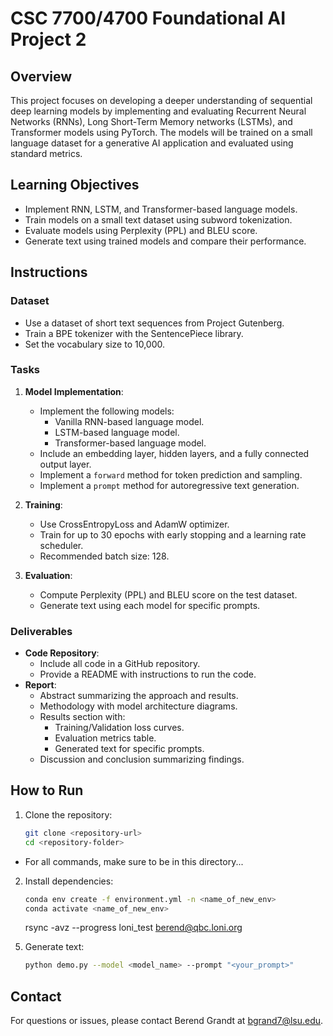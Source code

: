 # CSC 7700/4700 Foundational AI Project 2

## Overview

This project focuses on developing a deeper understanding of sequential deep learning models by implementing and evaluating Recurrent Neural Networks (RNNs), Long Short-Term Memory networks (LSTMs), and Transformer models using PyTorch. The models will be trained on a small language dataset for a generative AI application and evaluated using standard metrics.

## Learning Objectives

- Implement RNN, LSTM, and Transformer-based language models.
- Train models on a small text dataset using subword tokenization.
- Evaluate models using Perplexity (PPL) and BLEU score.
- Generate text using trained models and compare their performance.

## Instructions

### Dataset

- Use a dataset of short text sequences from Project Gutenberg.
- Train a BPE tokenizer with the SentencePiece library.
- Set the vocabulary size to 10,000.

### Tasks

1. **Model Implementation**:

   - Implement the following models:
     - Vanilla RNN-based language model.
     - LSTM-based language model.
     - Transformer-based language model.
   - Include an embedding layer, hidden layers, and a fully connected output layer.
   - Implement a `forward` method for token prediction and sampling.
   - Implement a `prompt` method for autoregressive text generation.

2. **Training**:

   - Use CrossEntropyLoss and AdamW optimizer.
   - Train for up to 30 epochs with early stopping and a learning rate scheduler.
   - Recommended batch size: 128.

3. **Evaluation**:
   - Compute Perplexity (PPL) and BLEU score on the test dataset.
   - Generate text using each model for specific prompts.

### Deliverables

- **Code Repository**:
  - Include all code in a GitHub repository.
  - Provide a README with instructions to run the code.
- **Report**:
  - Abstract summarizing the approach and results.
  - Methodology with model architecture diagrams.
  - Results section with:
    - Training/Validation loss curves.
    - Evaluation metrics table.
    - Generated text for specific prompts.
  - Discussion and conclusion summarizing findings.

## How to Run

1. Clone the repository:
   ```bash
   git clone <repository-url>
   cd <repository-folder>
   ```
- For all commands, make sure to be in this directory...

2. Install dependencies:
   ```bash
   conda env create -f environment.yml -n <name_of_new_env>
   conda activate <name_of_new_env>
   ```
   rsync -avz --progress loni_test berend@qbc.loni.org

[//]: # (Models already trained...)
[//]: # (3. Train the models:)

[//]: # (   ```bash)

[//]: # (   python train.py)

[//]: # (   ```)

[//]: # (Likewise:)
[//]: # (4. Evaluate the models:)

[//]: # (   ```bash)

[//]: # (   python evaluate.py)

[//]: # (   ```)

5. Generate text:
   ```bash
   python demo.py --model <model_name> --prompt "<your_prompt>"
   ```

## Contact

For questions or issues, please contact Berend Grandt at bgrand7@lsu.edu.
